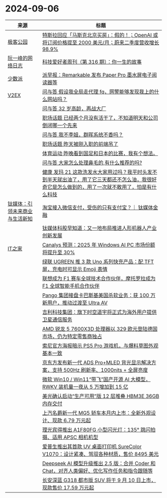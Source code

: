 ﻿# 2024-09-06

|来源|标题|
|---|---|
|[极客公园](http://www.geekpark.net/rss)|[特斯拉回应「马斯克北京买房」：假的！；OpenAI 或将订阅价格提至 2000 美元/月；蔚来二季度营收增长 98.9%](http://www.geekpark.net/news/340267)|
|[阮一峰的网络日志](http://feeds.feedburner.com/ruanyifeng)|[科技爱好者周刊（第 316 期）：你一生的故事](http://www.ruanyifeng.com/blog/2024/09/weekly-issue-316.html)|
|[少数派](http://sspai.me/feed)|[派早报：Remarkable 发布 Paper Pro 墨水屏电子阅读器等](https://sspai.com/post/92062)|
|[V2EX](https://v2ex.com/index.xml)|[ 问与答 假设我全局走代理 fq，网警能够发现我上的什么网站吗？](https://www.v2ex.com/t/1070632#reply12)|
||[ 问与答 32 岁高龄，再战大厂](https://www.v2ex.com/t/1070623#reply14)|
||[ 职场话题 已经两个月没有活干了，不知道明天和公司倒闭哪一个先来](https://www.v2ex.com/t/1070622#reply11)|
||[ 问与答 我不李姐，群晖系统不香吗？](https://www.v2ex.com/t/1070616#reply59)|
||[ 职场话题 昨天被刚入职的前端吊了](https://www.v2ex.com/t/1070614#reply28)|
||[ 体育运动 昨晚看到国足和日本的比赛，我有个想法。](https://www.v2ex.com/t/1070613#reply47)|
||[ 问与答 大家怎么处理鼻毛的,有什么推荐的吗?](https://www.v2ex.com/t/1070608#reply30)|
||[ 健康 发玛 21 这款洗发水大家用过吗？我平时头发不到半天就出油了，用了它三天都还不怎么油，我很好奇它是怎么做到的，用了一次就不敢用了，怕是有什么科技](https://www.v2ex.com/t/1070606#reply22)|
|[钛媒体：引领未来商业与生活新知](https://plink.anyfeeder.com/tmtpost)|[淘宝接入微信支付，受伤的只有支付宝？｜ 钛媒体金融](https://www.tmtpost.com/7240298.html)|
||[钛媒体科股早知道：又一地布局推进人形机器人产业创新发展](https://www.tmtpost.com/7240292.html)|
|[IT之家](https://www.ithome.com/rss/)|[Canalys 预测：2025 年 Windows AI PC 市场份额将提升至 30%](https://www.ithome.com/0/793/856.htm)|
||[绿联 UGREEN 推 3 款 Uno 系列快充产品：配 TFT 屏，充电时可显示 Emoji 表情](https://www.ithome.com/0/793/855.htm)|
||[联想成为 F1 赛车全球技术合作伙伴，摩托罗拉成为 F1 全球智能手机合作伙伴](https://www.ithome.com/0/793/854.htm)|
||[Pango 集团接盘卡巴斯基美国杀软业务：获 100 万新用户，推动过渡至 Ultra AV](https://www.ithome.com/0/793/853.htm)|
||[吉利科技集团：旗下时空道宇将正式为海外用户提供卫星通信服务](https://www.ithome.com/0/793/851.htm)|
||[AMD 锐龙 5 7600X3D 处理器以 329 欧元登陆德国市场，仍为特定零售商独占](https://www.ithome.com/0/793/850.htm)|
||[索尼官方海报暗示 PS5 Pro 游戏机，与爆料草图外观基本一致](https://www.ithome.com/0/793/849.htm)|
||[京东方发布新一代 ADS Pro+MLED 背光显示解决方案，支持 500Hz 刷新率、1000nits + 全屏亮度](https://www.ithome.com/0/793/848.htm)|
||[微软 Win10 / Win11“带飞”国产开源 AI 大模型，RWKV 装机量一夜从 5 万增加到 15 亿](https://www.ithome.com/0/793/847.htm)|
||[美光确认启动“生产可用”版 12 层堆叠 HBM3E 36GB 内存交付](https://www.ithome.com/0/793/845.htm)|
||[上汽名爵新一代 MG5 轿车本月内上市：全新外观设计、现款 6.79 万元起](https://www.ithome.com/0/793/844.htm)|
||[理光宾得推出 A1F80FG 小型闪光灯：135° 跳闪拍摄、适用 APSC 相机机型](https://www.ithome.com/0/793/843.htm)|
||[爱普生推出其首款 UV 桌面打印机 SureColor V1070：设计紧凑、驾驭各种材质，售价 8495 美元](https://www.ithome.com/0/793/842.htm)|
||[Deepseek AI 模型升级推出 2.5 版：合并 Coder 和 Chat，对齐人类偏好、优化写作任务和指令跟随等](https://www.ithome.com/0/793/840.htm)|
||[长安深蓝 G318 都市版 SUV 将于 9 月 10 日上市，现款售价 17.59 万元起](https://www.ithome.com/0/793/839.htm)|
